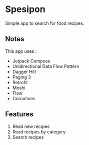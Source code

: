 # Spesipon
Simple app to search for food recipes.

## Notes
This app uses :
* Jetpack Compose
* Unidirectional Data Flow Pattern
* Dagger Hilt
* Paging 3
* Retrofit
* Moshi
* Flow
* Coroutines

## Features
1. Read new recipes
2. Read recipes by category
3. Search recipes

